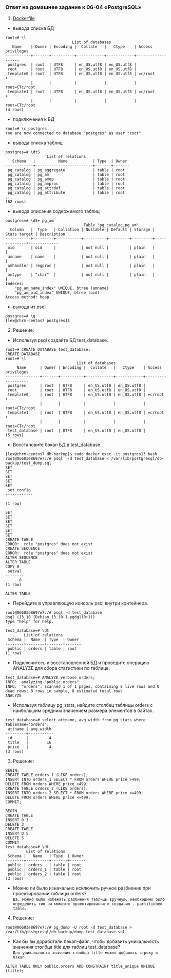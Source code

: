 ### Ответ на домашнее задание к 06-04 «PostgreSQL»

1. [Dockerfile](docker-compose.yml)

* вывода списка БД  
```commandline
root=# \l
                             List of databases
   Name    | Owner | Encoding |  Collate   |   Ctype    | Access privileges
-----------+-------+----------+------------+------------+-------------------
 postgres  | root  | UTF8     | en_US.utf8 | en_US.utf8 |
 root      | root  | UTF8     | en_US.utf8 | en_US.utf8 |
 template0 | root  | UTF8     | en_US.utf8 | en_US.utf8 | =c/root          +
           |       |          |            |            | root=CTc/root
 template1 | root  | UTF8     | en_US.utf8 | en_US.utf8 | =c/root          +
           |       |          |            |            | root=CTc/root
(4 rows)

```
* подключения к БД  
```commandline
root=# \c postgres
You are now connected to database "postgres" as user "root".
```
* вывода списка таблиц  
```commandline
postgres=# \dtS
                  List of relations
   Schema   |          Name           | Type  | Owner
------------+-------------------------+-------+-------
 pg_catalog | pg_aggregate            | table | root
 pg_catalog | pg_am                   | table | root
 pg_catalog | pg_amop                 | table | root
 pg_catalog | pg_amproc               | table | root
 pg_catalog | pg_attrdef              | table | root
 pg_catalog | pg_attribute            | table | root
...
(62 rows)

```
* вывода описания содержимого таблиц  
```commandline
postgres=# \dS+ pg_am
                                  Table "pg_catalog.pg_am"
  Column   |  Type   | Collation | Nullable | Default | Storage | Stats target | Description
-----------+---------+-----------+----------+---------+---------+--------------+-------------
 oid       | oid     |           | not null |         | plain   |              |
 amname    | name    |           | not null |         | plain   |              |
 amhandler | regproc |           | not null |         | plain   |              |
 amtype    | "char"  |           | not null |         | plain   |              |
Indexes:
    "pg_am_name_index" UNIQUE, btree (amname)
    "pg_am_oid_index" UNIQUE, btree (oid)
Access method: heap

```
* выхода из psql  
```commandline
postgres=# \q
[lex@chrm-centos7 postgres]$
```

2. Решение:
* Используя psql создайте БД test_database.
```commandline
root=# CREATE DATABASE test_database;
CREATE DATABASE
root=# \l
                               List of databases
     Name      | Owner | Encoding |  Collate   |   Ctype    | Access privileges
---------------+-------+----------+------------+------------+-------------------
 postgres      | root  | UTF8     | en_US.utf8 | en_US.utf8 |
 root          | root  | UTF8     | en_US.utf8 | en_US.utf8 |
 template0     | root  | UTF8     | en_US.utf8 | en_US.utf8 | =c/root          +
               |       |          |            |            | root=CTc/root
 template1     | root  | UTF8     | en_US.utf8 | en_US.utf8 | =c/root          +
               |       |          |            |            | root=CTc/root
 test_database | root  | UTF8     | en_US.utf8 | en_US.utf8 |
(5 rows)

```
* Восстановите бэкап БД в test_database.
```commandline
[lex@chrm-centos7 db-backup]$ sudo docker exec -it postgres13 bash
root@06603e8697e7:/# psql  -d test_database < /var/lib/postgresql/db-backup/test_dump.sql
SET
SET
SET
SET
SET
 set_config
------------

(1 row)

SET
SET
SET
SET
SET
SET
CREATE TABLE
ERROR:  role "postgres" does not exist
CREATE SEQUENCE
ERROR:  role "postgres" does not exist
ALTER SEQUENCE
ALTER TABLE
COPY 8
 setval
--------
      8
(1 row)

ALTER TABLE
```
* Перейдите в управляющую консоль psql внутри контейнера.
```commandline
root@06603e8697e7:/# psql -d test_database
psql (13.10 (Debian 13.10-1.pgdg110+1))
Type "help" for help.

test_database=# \dt
        List of relations
 Schema |  Name  | Type  | Owner
--------+--------+-------+-------
 public | orders | table | root
(1 row)

```
* Подключитесь к восстановленной БД и проведите операцию ANALYZE для сбора статистики по таблице.
```commandline
test_database=# ANALYZE verbose orders;
INFO:  analyzing "public.orders"
INFO:  "orders": scanned 1 of 1 pages, containing 8 live rows and 0 dead rows; 8 rows in sample, 8 estimated total rows
ANALYZE

```
* Используя таблицу pg_stats, найдите столбец таблицы orders с наибольшим средним значением размера элементов в байтах.
```commandline
test_database=# select attname, avg_width from pg_stats where tablename='orders';
 attname | avg_width
---------+-----------
 id      |         4
 title   |        16
 price   |         4
(3 rows)

```

3. Решение:

```commandline
BEGIN;
CREATE TABLE orders_1 (LIKE orders);
INSERT INTO orders_1 SELECT * FROM orders WHERE price >499;
DELETE FROM orders WHERE price >499;
CREATE TABLE orders_2 (LIKE orders);
INSERT INTO orders_2 SELECT * FROM orders WHERE price <=499;
DELETE FROM orders WHERE price <=499;
COMMIT;

BEGIN
CREATE TABLE
INSERT 0 3
DELETE 3
CREATE TABLE
INSERT 0 5
DELETE 5
COMMIT
test_database=# \dt
         List of relations
 Schema |   Name   | Type  | Owner
--------+----------+-------+-------
 public | orders   | table | root
 public | orders_1 | table | root
 public | orders_2 | table | root
(3 rows)

```
* Можно ли было изначально исключить ручное разбиение при проектировании таблицы orders?  
`Да, можно было избежать разбиения таблицы вручную, необходимо было определить тип на моменте проектирования и создания - partitioned table.`

4. Решение:
```commandline
root@06603e8697e7:/# pg_dump -U root -d test_database > /var/lib/postgresql/db-backup/dump_test_database.sql
```
* Как бы вы доработали бэкап-файл, чтобы добавить уникальность значения столбца title для таблиц test_database?  
`Для уникальности значения столбца title можно добавить строку в бэкап`
```
ALTER TABLE ONLY public.orders ADD CONSTRAINT title_unique UNIQUE (title);
```
